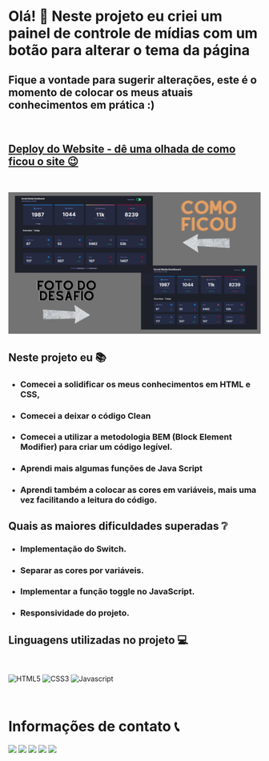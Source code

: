 # Olá! :raising_hand: Neste projeto eu criei um painel de controle de mídias com um botão para alterar o tema da página 

## Fique a vontade para sugerir alterações, este é o momento de colocar os meus atuais conhecimentos em prática :)
<br>

## [Deploy do Website - dê uma olhada de como ficou o site :wink: ](https://painel-social-media.netlify.app/)
<br>

![Este é um preview de como o projeto deverá ficar](./assets/img/design/projeto-finalizado.png)

## Neste projeto eu :books:
- ### Comecei a solidificar os meus conhecimentos em HTML e CSS, 
- ### Comecei a deixar o código Clean
- ### Comecei a utilizar a metodologia BEM (Block Element Modifier) para criar um código legível.
- ### Aprendi mais algumas funções de Java Script 
- ### Aprendi também a colocar as cores em variáveis, mais uma vez facilitando a leitura do código.

## Quais as maiores dificuldades superadas :grey_question:

- ### Implementação do Switch.
- ### Separar as cores por variáveis.
- ### Implementar a função toggle no JavaScript.
- ### Responsividade do projeto.

## Linguagens utilizadas no projeto :computer:
<br>

![HTML5](https://img.shields.io/badge/HTML5-E34F26?style=for-the-badge&logo=html5&logoColor=white)
![CSS3](https://img.shields.io/badge/CSS3-1572B6?style=for-the-badge&logo=css3&logoColor=white)
![Javascript](https://img.shields.io/badge/JavaScript-F7DF1E?style=for-the-badge&logo=javascript&logoColor=black)

<br>

# Informações de contato :telephone_receiver:
<div>
    <a href="https://wa.me/5531995464145" target="_blank"><img src="https://img.shields.io/badge/WhatsApp-25D366?style=for-the-badge&logo=whatsapp&logoColor=white" target="_blank"></a> 
    <a href="https://www.linkedin.com/in/alexandreduara" target="_blank"><img src="https://img.shields.io/badge/-LinkedIn-%230077B5?style=for-the-badge&logo=linkedin&logoColor=white" target="_blank"></a> 
    <a href="https://instagram.com/alexandre_duara" target="_blank"><img src="https://img.shields.io/badge/-Instagram-%23E4405F?style=for-the-badge&logo=instagram&logoColor=white" target="_blank"></a>
    <a href="https://t.me/alexandreduara" target="_blank"><img src="https://img.shields.io/badge/Telegram-2CA5E0?style=for-the-badge&logo=telegram&logoColor=white" target="_blank"></a> 
     <a href = "mailto:alexandreduara@gmail.com"><img src="https://img.shields.io/badge/-Gmail-%23333?style=for-the-badge&logo=gmail&logoColor=white" target="_blank"></a>
</div>


